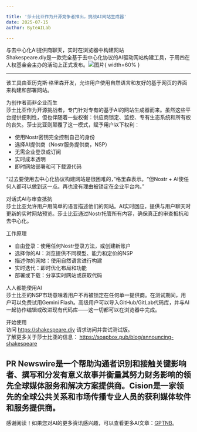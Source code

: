 ```yaml
---

title: '莎士比亚作为开源竞争者推出，挑战AI网站生成器'
date: 2025-07-15
author: ByteAILab

---
```


与去中心化AI提供商聊天，实时在浏览器中构建网站  
Shakespeare.diy是一款完全基于去中心化协议的AI驱动网站构建工具，于周四在人权基金会主办的活动上正式发布。![图片](https://ai-techpark.com/wp-content/uploads/Shakespeare.jpg){ width=60% }

---
该工具由亚历克斯·格里森开发，允许用户使用自然语言和友好的基于网页的界面来构建和部署网站。  

为创作者而非企业而生  
莎士比亚作为开源挑战者，专门针对专有的基于AI的网站生成器而来。虽然这些平台提供便利性，但也伴随着一些权衡：供应商锁定、监控、专有生态系统和所有权的丧失。莎士比亚则颠覆了这一模式，赋予用户以下权利：

- 使用Nostr密钥完全控制自己的身份  
- 选择AI提供商（Nostr服务提供商，NSP）  
- 无需企业登录或订阅  
- 实时成本透明  
- 即时网站部署和可下载源代码  

“过去要使用去中心化协议构建网站是很困难的，”格里森表示。“但Nostr + AI使任何人都可以做到这一点。再也没有理由被锁定在企业平台内。”  

对话式AI与审查抵抗  
莎士比亚允许用户用简单的语言描述他们的网站。AI实时回应，提供与用户聊天时更新的实时网站预览。莎士比亚通过Nostr托管所有内容，确保真正的审查抵抗和去中心化。  

工作原理

- 自由登录：使用任何Nostr登录方法，或创建新账户  
- 选择你的AI：浏览提供不同模型、能力和定价的NSP  
- 描述你的网站：使用自然语言进行构建  
- 实时迭代：即时优化布局和功能  
- 部署或下载：分享实时网站或获取代码  

人人都能使用AI  
莎士比亚的NSP市场意味着用户不再被锁定在任何单一提供商。在测试期间，用户可以免费试用Gemini Flash。高级用户可以导入GitHub/GitLab代码库，并与AI一起协作编辑或改进现有代码库——这一切都可以在浏览器中完成。  

开始使用  
访问 https://shakespeare.diy 请求访问并尝试测试版。  
了解更多关于莎士比亚的信息： https://soapbox.pub/blog/announcing-shakespeare  

PR Newswire是一个帮助沟通者识别和接触关键影响者、撰写和分发有意义故事并衡量其努力财务影响的领先全球媒体服务和解决方案提供商。Cision是一家领先的全球公共关系和市场传播专业人员的获利媒体软件和服务提供商。
---
感谢阅读！如果您对AI的更多资讯感兴趣，可以查看更多AI文章：[GPTNB](https://gptnb.com)。